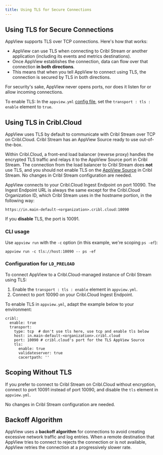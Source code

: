 ```yaml
---
title: Using TLS for Secure Connections
---
```


## Using TLS for Secure Connections

AppView supports TLS over TCP connections. Here's how that works:

- AppView can use TLS when connecting to Cribl Stream or another application (including its events and metrics destinations). 
- Once AppView establishes the connection, data can flow over that connection **in both directions**. 
- This means that when you tell AppView to connect using TLS, the connection is secured by TLS in both directions.

For security's sake, AppView never opens ports, nor does it listen for or allow incoming connections.

To enable TLS: In the `appview.yml` [config file](/docs/config-file), set the `transport : tls : enable` element to `true`.

## Using TLS in Cribl.Cloud

AppView uses TLS by default to communicate with Cribl Stream over TCP on Cribl.Cloud. Cribl Stream has an AppView Source ready to use out-of-the-box.

Within Cribl.Cloud, a front-end load balancer (reverse proxy) handles the encrypted TLS traffic and relays it to the AppView Source port in Cribl Stream. The connection from the load balancer to Cribl Stream does **not** use TLS, and you should not enable TLS on the [AppView Source](https://docs.cribl.io/docs/sources-appview) in Cribl Stream. No changes in Cribl Stream configuration are needed.

AppView connects to your Cribl.Cloud Ingest Endpoint on port 10090. The Ingest Endpoint URL is always the same except for the Cribl.Cloud Organization ID, which Cribl Stream uses in the hostname portion, in the following way:

```
https://in.main-default-<organization>.cribl.cloud:10090
```

If you **disable** TLS, the port is 10091.

### CLI usage

Use `appview run` with the `-c` option (in this example, we're scoping `ps -ef`):

```
appview run -c tls://host:10090 -- ps -ef
```

### Configuration for `LD_PRELOAD`

To connect AppView to a Cribl.Cloud-managed instance of Cribl Stream using TLS: 

1. Enable the `transport : tls : enable` element in `appview.yml`.
1. Connect to port 10090 on your Cribl.Cloud Ingest Endpoint.

To enable TLS in `appview.yml`, adapt the example below to your environment:

```
cribl:
  enable: true
  transport:
    type: tcp  # don't use tls here, use tcp and enable tls below
    host: in.main-default-<organization>.cribl.cloud
    port: 10090 # cribl.cloud's port for the TLS AppView Source
    tls:
      enable: true
      validateserver: true
      cacertpath: ''
```

## Scoping Without TLS

If you prefer to connect to Cribl Stream on Cribl.Cloud without encryption, connect to port 10091 instead of port 10090, and disable the `tls` element in `appview.yml`.

No changes in Cribl Stream configuration are needed.

## Backoff Algorithm

AppView uses a **backoff algorithm** for connections to avoid creating excessive network traffic and log entries. When a remote destination that AppView tries to connect to rejects the connection or is not available, AppView retries the connection at a progressively slower rate.
